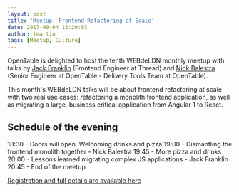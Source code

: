 ```yaml
---
layout: post
title: 'Meetup: Frontend Refactoring at Scale'
date: 2017-09-04 15:20:03
author: tmartin
tags: [Meetup, Culture]
---
```


OpenTable is delighted to host the tenth WEBdeLDN monthly meetup with talks by [Jack Franklin](https://twitter.com/Jack_Franklin) (Frontend Engineer at Thread) and [Nick Balestra](https://twitter.com/nickbalestra) (Senior Engineer at OpenTable - Delivery Tools Team at OpenTable).

This month's WEBdeLDN talks will be about frontend refactoring at scale with two real use cases: refactoring a monolith frontend application, as well as migrating a large, business critical application from Angular 1 to React.

<!-- This is hack comment to ensure the post preview is shown on the homepage -->

## Schedule of the evening
18:30 - Doors will open. Welcoming drinks and pizza
19:00 - Dismantling the frontend monolith together - Nick Balestra 
19:45 - More pizza and drinks
20:00 - Lessons learned migrating complex JS applications - Jack Franklin
20:45 - End of the meetup

[Registration and full details are available here](https://www.eventbrite.co.uk/e/webdeldn-10-frontend-refactoring-at-scale-tickets-36735124747)
